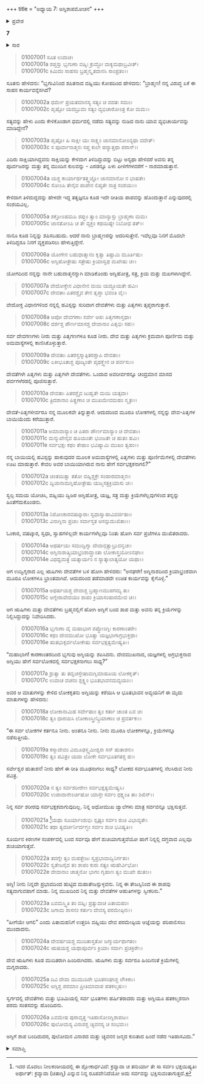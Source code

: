 +++
title = "ಅಧ್ಯಾಯ 7: ಅಗ್ನಿಶಾಪಮೋಚನ"
+++

<details><summary>ಪ್ರವೇಶ</summary>


।।   ಓಂ ಓಂ ನಮೋ ನಾರಾಯಣಾಯ।।   ಶ್ರೀ ವೇದವ್ಯಾಸಾಯ ನಮಃ ।।
ಶ್ರೀ ಕೃಷ್ಣದ್ವೈಪಾಯನ ವೇದವ್ಯಾಸ ವಿರಚಿತ
ಶ್ರೀ ಮಹಾಭಾರತ
ಆದಿ ಪರ್ವ
ಪೌಲೋಮ ಪರ್ವ
</details>

**7**
<details><summary>ಸಾರ</summary>

ಕೋಪಗೊಂಡ ಅಗ್ನಿಯು ಎಲ್ಲ ಕರ್ಮಗಳಿಂದ ತನ್ನನ್ನು ಹಿಂತೆಗೆದುಕೊಂಡಿದುದು (1-14). ದೇವತೆಗಳ ಒತ್ತಾಯದ ಮೇರೆಗೆ ಬ್ರಹ್ಮನು ಅಗ್ನಿಗೆ ಶಾಪವನ್ನು ಸ್ವೀಕರಿಸಲು ಹೇಳುವುದು (15-25).

</details>

> 01007001 ಸೂತ ಉವಾಚ।  
01007001a ಶಪ್ತಸ್ತು ಭೃಗುಣಾ ವಹ್ನಿಃ ಕ್ರುದ್ಧೋ ವಾಕ್ಯಮಥಾಬ್ರವೀತ್।  
01007001c ಕಿಮಿದಂ ಸಾಹಸಂ ಬ್ರಹ್ಮನ್ಕೃತವಾನಸಿ ಸಾಂಪ್ರತಂ।।

ಸೂತನು ಹೇಳಿದನು: “ಭೃಗುವಿನಿಂದ ಶಪಿತನಾದ ವಹ್ನಿಯು ಕೋಪದಿಂದ ಹೇಳಿದನು: “ಬ್ರಾಹ್ಮಣ! ನನ್ನ ವಿರುದ್ಧ ಏಕೆ ಈ ಸಾಹಸ ಕಾರ್ಯವನ್ನೆಸಗಿದೆ?

> 01007002a ಧರ್ಮೇ ಪ್ರಯತಮಾನಸ್ಯ ಸತ್ಯಂ ಚ ವದತಃ ಸಮಂ।  
01007002c ಪೃಷ್ಟೋ ಯದಬ್ರುವಂ ಸತ್ಯಂ ವ್ಯಭಿಚಾರೋಽತ್ರ ಕೋ ಮಮ।।

ಸತ್ಯವನ್ನು ಹೇಳು ಎಂದು ಕೇಳಿಕೊಂಡಾಗ ಧರ್ಮದಲ್ಲಿ ನಡೆದು ಸತ್ಯವನ್ನು ನುಡಿದ ನಾನು ಯಾವ ವ್ಯಭಿಚಾರ್ಯವನ್ನು ಮಾಡಿದ್ದೇನೆ?

> 01007003a ಪೃಷ್ಟೋ ಹಿ ಸಾಕ್ಷೀ ಯಃ ಸಾಕ್ಷ್ಯಂ ಜಾನಮಾನೋಽನ್ಯಥಾ ವದೇತ್।  
01007003c ಸ ಪೂರ್ವಾನಾತ್ಮನಃ ಸಪ್ತ ಕುಲೇ ಹನ್ಯಾತ್ತಥಾ ಪರಾನ್।।

ಎದಿರು ಸಾಕ್ಷಿಯಾಗಿದ್ದವನು ಸಾಕ್ಷಿಯನ್ನು ಕೇಳಿದಾಗ ತಿಳಿದಿದ್ದುದನ್ನು ಬಿಟ್ಟು ಅನ್ಯಥಾ ಹೇಳಿದರೆ ಅವನು ತನ್ನ ಪೂರ್ವಜರನ್ನು ಮತ್ತು ತನ್ನ ಮುಂದಿನ ಕುಲವನ್ನು - ಎರಡನ್ನೂ ಏಳು ಪೀಳಿಗೆಗಳವರೆಗೆ - ನಾಶಮಾಡುತ್ತಾನೆ.

> 01007004a ಯಶ್ಚ ಕಾರ್ಯಾರ್ಥತತ್ತ್ವಜ್ಞೋ ಜಾನಮಾನೋ ನ ಭಾಷತೇ।  
01007004c ಸೋಽಪಿ ತೇನೈವ ಪಾಪೇನ ಲಿಪ್ಯತೇ ನಾತ್ರ ಸಂಶಯಃ।।

ಕೇಳಿದಾಗ ತಿಳಿದುದ್ದದನ್ನು ಹೇಳದೇ ಇದ್ದ ತತ್ವಜ್ಞನೂ ಕೂಡ  ಇದೇ ರೀತಿಯ ಪಾಪವನ್ನು ಹೊಂದುತ್ತಾನೆ ಎನ್ನುವುದರಲ್ಲಿ ಸಂಶಯವಿಲ್ಲ.

> 01007005a ಶಕ್ತೋಽಹಮಪಿ ಶಪ್ತುಂ ತ್ವಾಂ ಮಾನ್ಯಾಸ್ತು ಬ್ರಾಹ್ಮಣಾ ಮಮ।  
01007005c ಜಾನತೋಽಪಿ ಚ ತೇ ವ್ಯಕ್ತಂ ಕಥಯಿಷ್ಯೇ ನಿಬೋಧ ತತ್।।

ನಾನೂ ಕೂಡ ನಿನ್ನನ್ನು ಶಪಿಸಬಹುದು. ಆದರೆ ನಾನು ಬ್ರಾಹ್ಮಣರನ್ನು ಆದರಿಸುತ್ತೇನೆ. ಇವೆಲ್ಲವೂ ನಿನಗೆ ಮೊದಲೇ ತಿಳಿದಿದ್ದರೂ ನಿನಗೆ ವ್ಯಕ್ತಪಡಿಸಲು ಹೇಳುತ್ತಿದ್ದೇನೆ.

> 01007006a ಯೋಗೇನ ಬಹುಧಾತ್ಮಾನಂ ಕೃತ್ವಾ ತಿಷ್ಟಾಮಿ ಮೂರ್ತಿಷು।  
01007006c ಅಗ್ನಿಹೋತ್ರೇಷು ಸತ್ರೇಷು ಕ್ರಿಯಾಸ್ವಥ ಮಖೇಷು ಚ।।

ಯೋಗದಿಂದ ನನ್ನನ್ನು ನಾನೇ ಬಹುದಾತ್ಮನನ್ನಾಗಿ ಮಾಡಿಕೊಂಡು ಅಗ್ನಿಹೋತ್ರ, ಸತ್ರ, ಕ್ರಿಯ ಮತ್ತು ಮಖಗಳಾಗಿದ್ದೇನೆ.

> 01007007a ವೇದೋಕ್ತೇನ ವಿಧಾನೇನ ಮಯಿ ಯದ್ಧೂಯತೇ ಹವಿಃ।  
01007007c ದೇವತಾಃ ಪಿತರಶ್ಚೈವ ತೇನ ತೃಪ್ತಾ ಭವಂತಿ ವೈ।।

ವೇದೋಕ್ತ ವಿಧಾನಗಳಿಂದ ನನ್ನಲ್ಲಿ ಹವಿಸ್ಸನ್ನು ಸುರಿದಾಗ ದೇವತೆಗಳು ಮತ್ತು ಪಿತೃಗಳು ತೃಪ್ತರಾಗುತ್ತಾರೆ.

> 01007008a ಆಪೋ ದೇವಗಣಾಃ ಸರ್ವೇ ಆಪಃ ಪಿತೃಗಣಾಸ್ತಥಾ।  
01007008c ದರ್ಶಶ್ಚ ಪೌರ್ಣಮಾಸಶ್ಚ ದೇವಾನಾಂ ಪಿತೃಭಿಃ ಸಹ।।

ಸರ್ವ ದೇವಗಣಗಳು ನೀರು ಮತ್ತು ಪಿತೃಗಣಗಳೂ ಕೂಡ ನೀರು. ದೇವ ಮತ್ತು ಪಿತೃಗಳು ಕ್ರಮವಾಗಿ ಪೂರ್ಣಿಮ ಮತ್ತು ಅಮವಾಸ್ಯೆಗಳಲ್ಲಿ ಕಾಣಿಸಿಕೊಳ್ಳುತ್ತಾರೆ.

> 01007009a ದೇವತಾಃ ಪಿತರಸ್ತಸ್ಮಾತ್ಪಿತರಶ್ಚಾಪಿ ದೇವತಾಃ।  
01007009c ಏಕೀಭೂತಾಶ್ಚ ಪೂಜ್ಯಂತೇ ಪೃಥಕ್ತ್ವೇನ ಚ ಪರ್ವಸು।।

ದೇವತೆಗಳೇ ಪಿತೃಗಳು ಮತ್ತು ಪಿತೃಗಳೇ ದೇವತೆಗಳು. ಒಂದಾದ ಅವರೀರ್ವರನ್ನೂ ಚಂದ್ರಮಾನ ಮಾಸದ ಪರ್ವಗಳೆರಡಲ್ಲಿ ಪೂಜಿಸುತ್ತಾರೆ.

> 01007010a ದೇವತಾಃ ಪಿತರಶ್ಚೈವ ಜುಹ್ವತೇ ಮಯಿ ಯತ್ಸದಾ।   
01007010c ತ್ರಿದಶಾನಾಂ ಪಿತೄಣಾಂ ಚ ಮುಖಮೇವಮಹಂ ಸ್ಮೃತಃ।।

ದೇವತೆ-ಪಿತೃಗಳೀರ್ವರೂ ನನ್ನ ಮೂಲಕವೇ ತಿನ್ನುತ್ತಾರೆ. ಆದುದರಿಂದ ಮೂರೂ ಲೋಕಗಳಲ್ಲಿ ನನ್ನನ್ನು ದೇವ-ಪಿತೃಗಳ ಬಾಯಿಯೆಂದು ಕರೆಯುತ್ತಾರೆ.

> 01007011a ಅಮಾವಾಸ್ಯಾಂ ಚ ಪಿತರಃ ಪೌರ್ಣಮಾಸ್ಯಾಂ ಚ ದೇವತಾಃ।  
01007011c ಮನ್ಮುಖೇನೈವ ಹೂಯಂತೇ ಭುಂಜತೇ ಚ ಹುತಂ ಹವಿಃ।  
01007011e ಸರ್ವಭಕ್ಷಃ ಕಥಂ ತೇಷಾಂ ಭವಿಷ್ಯಾಮಿ ಮುಖಂ ತ್ವಹಂ।।

ನನ್ನ ಬಾಯಿಯಲ್ಲಿ ಹವಿಸ್ಸನ್ನು ಹಾಕುವುದರ ಮೂಲಕ ಅಮವಾಸ್ಯೆಗಳಲ್ಲಿ ಪಿತೃಗಳು ಮತ್ತು ಪೂರ್ಣಿಮೆಗಳಲ್ಲಿ ದೇವತೆಗಳು ಊಟ ಮಾಡುತ್ತಾರೆ. ಕೇವಲ ಅವರ ಬಾಯಿಯಾಗಿರುವ ನಾನು ಹೇಗೆ ಸರ್ವಭಕ್ಷಕನಾಗಲಿ?”

> 01007012a ಚಿಂತಯಿತ್ವಾ ತತೋ ವಹ್ನಿಶ್ಚಕ್ರೇ ಸಂಹಾರಮಾತ್ಮನಃ।  
01007012c ದ್ವಿಜಾನಾಮಗ್ನಿಹೋತ್ರೇಷು ಯಜ್ಮಸತ್ರಕ್ರಿಯಾಸು ಚ।।

ಸ್ವಲ್ಪ ಸಮಯ ಯೋಚಿಸಿ, ವಹ್ನಿಯು ದ್ವಿಜರ ಅಗ್ನಿಹೋತ್ರ, ಯಜ್ಞ, ಸತ್ರ ಮತ್ತು ಕ್ರಿಯೆಗಳೆಲ್ಲವುಗಳಿಂದ ತನ್ನನ್ನು ಹಿಂತೆಗೆದುಕೊಂಡನು.

> 01007013a ನಿರೋಂಕಾರವಷಟ್ಕಾರಾಃ ಸ್ವಧಾಸ್ವಾಹಾವಿವರ್ಜಿತಾಃ।  
01007013c ವಿನಾಗ್ನಿನಾ ಪ್ರಜಾಃ ಸರ್ವಾಸ್ತತ ಆಸನ್ಸುದುಃಖಿತಾಃ।।

ಓಂಕಾರ, ವಷಟ್ಕಾರ, ಸ್ವಧಾ, ಸ್ವಾಹಗಳಿಲ್ಲದೇ ಕಾರ್ಯಗಳೆಲ್ಲವೂ ನಿಂತು ಹೋಗಿ ಸರ್ವ ಪ್ರಜೆಗಳೂ ದುಃಖಿತರಾದರು.

> 01007014a ಅಥರ್ಷಯಃ ಸಮುದ್ವಿಗ್ನಾ ದೇವಾನ್ಗತ್ವಾಬ್ರುವನ್ವಚಃ।  
01007014c ಅಗ್ನಿನಾಶಾತ್ಕ್ರಿಯಾಭ್ರಂಶಾದ್ಭ್ರಾಂತಾ ಲೋಕಾಸ್ತ್ರಯೋಽನಘಾಃ।   
01007014e ವಿಧಧ್ವಮತ್ರ ಯತ್ಕಾರ್ಯಂ ನ ಸ್ಯಾತ್ಕಾಲಾತ್ಯಯೋ ಯಥಾ।।

ಆಗ ಉದ್ವಿಗ್ನರಾದ ಎಲ್ಲ ಋಷಿಗಳು ದೇವತೆಗಳ ಬಳಿ ಹೋಗಿ ಹೇಳಿದರು: “ಅನಘರೇ! ಅಗ್ನಿನಾಶದಿಂದ ಕ್ರಿಯಾಭ್ರಂಶವಾಗಿ ಮೂರೂ ಲೋಕಗಳೂ ಭ್ರಾಂತವಾಗಿವೆ. ಆದುದರಿಂದ ತಡೆಮಾಡದೇ ಉಚಿತ ಕಾರ್ಯವನ್ನು ಕೈಗೊಳ್ಳಿ.”

> 01007015a ಅಥರ್ಷಯಶ್ಚ ದೇವಾಶ್ಚ ಬ್ರಹ್ಮಾಣಮುಪಗಮ್ಯ ತು।  
01007015c ಅಗ್ನೇರಾವೇದಯಂ ಶಾಪಂ ಕ್ರಿಯಾಸಂಹಾರಮೇವ ಚ।।

ಆಗ ಋಷಿಗಳು ಮತ್ತು ದೇವತೆಗಳು ಬ್ರಹ್ಮನಲ್ಲಿಗೆ ಹೋಗಿ ಅಗ್ನಿಗೆ ಬಂದ ಶಾಪ ಮತ್ತು ಅವನು ತನ್ನ ಕ್ರಿಯೆಗಳನ್ನು ನಿಲ್ಲಿಸಿದ್ದುದನ್ನು ನಿವೇದಿಸಿದರು.

> 01007016a ಭೃಗುಣಾ ವೈ ಮಹಾಭಾಗ ಶಪ್ತೋಽಗ್ನಿಃ ಕಾರಣಾಂತರೇ।  
01007016c ಕಥಂ ದೇವಮುಖೋ ಭೂತ್ವಾ ಯಜ್ಞಭಾಗಾಗ್ರಭುಕ್ತಥಾ।  
01007016e ಹುತಭುಕ್ಸರ್ವಲೋಕೇಷು ಸರ್ವಭಕ್ಷತ್ವಮೇಷ್ಯತಿ।।

“ಮಹಾಭಾಗ! ಕಾರಣಾಂತರದಿಂದ ಭೃಗುವು ಅಗ್ನಿಯನ್ನು ಶಪಿಸಿದನು. ದೇವಮುಖನಾದ, ಯಜ್ಞಗಳಲ್ಲಿ ಅಗ್ರಭುಕ್ತನಾದ ಅಗ್ನಿಯು ಹೇಗೆ ಸರ್ವಲೋಕದಲ್ಲಿ ಸರ್ವಭಕ್ಷಕನಾಗಲು ಸಾಧ್ಯ?”

> 01007017a ಶ್ರುತ್ವಾ ತು ತದ್ವಚಸ್ತೇಷಾಮಗ್ನಿಮಾಹೂಯ ಲೋಕಕೃತ್।  
01007017c ಉವಾಚ ವಚನಂ ಶ್ಲಕ್ಷ್ಣಂ ಭೂತಭಾವನಮವ್ಯಯಂ।।

ಅವರ ಆ ಮಾತುಗಳನ್ನು ಕೇಳಿದ ಲೋಕಕೃತನು ಅಗ್ನಿಯನ್ನು ಕರೆಯಿಸಿ ಆ ಭೂತಭಾವನ ಅವ್ಯಯನಿಗೆ ಈ ಮೃದು ಮಾತುಗಳನ್ನು ಹೇಳಿದನು:

> 01007018a ಲೋಕಾನಾಮಿಹ ಸರ್ವೇಷಾಂ ತ್ವಂ ಕರ್ತಾ ಚಾಂತ ಏವ ಚ।  
01007018c ತ್ವಂ ಧಾರಯಸಿ ಲೋಕಾಂಸ್ತ್ರೀನ್ಕ್ರಿಯಾಣಾಂ ಚ ಪ್ರವರ್ತಕಃ।।

“ಈ ಸರ್ವ ಲೋಕಗಳ ಕರ್ತನೂ ನೀನು. ಅಂತನೂ ನೀನು. ನೀನು ಮೂರೂ ಲೋಕಗಳನ್ನೂ, ಕ್ರಿಯೆಗಳನ್ನೂ ನಡೆಸುತ್ತೀಯೆ.

> 01007019a ಕಸ್ಮಾದೇವಂ ವಿಮೂಢಸ್ತ್ವಮೀಶ್ವರಃ ಸನ್ ಹುತಾಶನಃ।  
01007019c ತ್ವಂ ಪವಿತ್ರಂ ಯದಾ ಲೋಕೇ ಸರ್ವಭೂತಗತಶ್ಚ ಹ।।

ಸರ್ವೇಶ್ವರ ಹುತಾಶನ! ನೀನು ಹೇಗೆ ಈ ರೀತಿ ಮೂಢನಾಗಲು ಸಾಧ್ಯ? ಲೋಕದ ಸರ್ವಭೂತಗಳಲ್ಲಿ ನೆಲಸಿರುವ ನೀನು ಪವಿತ್ರ.

> 01007020a ನ ತ್ವಂ ಸರ್ವಶರೀರೇಣ ಸರ್ವಭಕ್ಷತ್ವಮೇಷ್ಯಸಿ।  
01007020c ಉಪಾದಾನೇಽರ್ಚಿಷೋ ಯಾಸ್ತೇ ಸರ್ವಂ ಧಕ್ಷ್ಯಂತಿ ತಾಃ ಶಿಖಿನ್।।

ನಿನ್ನ ಸರ್ವ ಶರೀರವು ಸರ್ವಭಕ್ಷಕವಾಗುವುದಿಲ್ಲ. ನಿನ್ನ ಅಧೋಮುಖ ಜ್ವಾಲೆಗಳು ಮಾತ್ರ ಸರ್ವವನ್ನೂ ಭಕ್ಷಿಸುತ್ತವೆ.

> 01007021a [^1]ಯಥಾ ಸೂರ್ಯಾಂಶುಭಿಃ ಸ್ಪೃಷ್ಟಂ ಸರ್ವಂ ಶುಚಿ ವಿಭಾವ್ಯತೇ।  
01007021c ತಥಾ ತ್ವದರ್ಚಿರ್ನಿರ್ದಗ್ಧಂ ಸರ್ವಂ ಶುಚಿ ಭವಿಷ್ಯತಿ।।

ಸೂರ್ಯನ ಕಿರಣಗಳ ಸಂಪರ್ಕದಲ್ಲಿ ಬಂದ ಸರ್ವವೂ ಹೇಗೆ ಶುಚಿಯಾಗುತ್ತವೆಯೋ ಹಾಗೆ ನಿನ್ನಲ್ಲಿ ದಗ್ಧವಾದ ಎಲ್ಲವೂ ಶುಚಿಯಾಗುತ್ತವೆ.

> 01007022a ತದಗ್ನೇ ತ್ವಂ ಮಹತ್ತೇಜಃ ಸ್ವಪ್ರಭಾವಾದ್ವಿನಿರ್ಗತಂ।  
01007022c ಸ್ವತೇಜಸೈವ ತಂ ಶಾಪಂ ಕುರು ಸತ್ಯಂ ಋಷೇರ್ವಿಭೋ।  
01007022e ದೇವಾನಾಂ ಚಾತ್ಮನೋ ಭಾಗಂ ಗೃಹಾಣ ತ್ವಂ ಮುಖೇ ಹುತಂ।।

ಅಗ್ನಿ! ನೀನು ನಿನ್ನದೇ ಪ್ರಭಾವದಿಂದ ಹುಟ್ಟಿದ ಮಹಾತೇಜಸ್ಸುಳ್ಳವನು. ನಿನ್ನ ಈ ತೇಜಸ್ಸಿನಿಂದ ಈ ಶಾಪವು ಸತ್ಯವಾಗುವಹಾಗೆ ಮಾಡು. ನಿನ್ನ ಮುಖದಿಂದ ನಿನ್ನ ಮತ್ತು ದೇವತೆಗಳ ಆಹುತಿಗಳನ್ನು ಸ್ವೀಕರಿಸು.”

> 01007023a ಏವಮಸ್ತ್ವಿತಿ ತಂ ವಹ್ನಿಃ ಪ್ರತ್ಯುವಾಚ ಪಿತಾಮಹಂ।  
01007023c ಜಗಾಮ ಶಾಸನಂ ಕರ್ತುಂ ದೇವಸ್ಯ ಪರಮೇಷ್ಠಿನಃ।।

“ಹೀಗೆಯೇ ಆಗಲಿ” ಎಂದು ಪಿತಾಮಹನಿಗೆ ಉತ್ತರಿಸಿ ವಹ್ನಿಯು ದೇವ ಪರಮೇಷ್ಠಿಯ ಆಜ್ಞೆಯನ್ನು ಪರಿಪಾಲಿಸಲು ಮುಂದಾದನು.

> 01007024a ದೇವರ್ಷಯಶ್ಚ ಮುದಿತಾಸ್ತತೋ ಜಗ್ಮುರ್ಯಥಾಗತಂ।  
01007024c ಋಷಯಶ್ಚ ಯಥಾಪೂರ್ವಂ ಕ್ರಿಯಾಃ ಸರ್ವಾಃ ಪ್ರಚಕ್ರಿರೇ।।

ದೇವ ಋಷಿಗಳು ಕೂಡ ಮುದಿತರಾಗಿ ಹಿಂದಿರುಗಿದರು. ಋಷಿಗಳು ಮತ್ತು ಸರ್ವರೂ ಹಿಂದಿನಂತೆ ಕ್ರಿಯೆಗಳಲ್ಲಿ ಮಗ್ನರಾದರು.

> 01007025a ದಿವಿ ದೇವಾ ಮುಮುದಿರೇ ಭೂತಸಂಘಾಶ್ಚ ಲೌಕಿಕಾಃ।  
01007025c ಅಗ್ನಿಶ್ಚ ಪರಮಾಂ ಪ್ರೀತಿಮಾವಾಪ ಹತಕಲ್ಮಷಃ।।

ಸ್ವರ್ಗದಲ್ಲಿ ದೇವತೆಗಳು ಮತ್ತು ಭೂಮಿಯಲ್ಲಿ ಸರ್ವ ಭೂತಗಳು ಹರ್ಷಿತರಾದರು ಮತ್ತು ಅಗ್ನಿಯೂ ಹತಕಲ್ಮಶನಾಗಿ ಪರಮ ಸಂತಸವನ್ನು ಹೊಂದಿದನು.

> 01007026a ಏವಮೇಷ ಪುರಾವೃತ್ತ ಇತಿಹಾಸೋಽಗ್ನಿಶಾಪಜಃ।  
01007026c ಪುಲೋಮಸ್ಯ ವಿನಾಶಶ್ಚ ಚ್ಯವನಸ್ಯ ಚ ಸಂಭವಃ।।

ಅಗ್ನಿಗೆ ಶಾಪ ಬಂದಿದುದರ, ಪುಲೋಮನ ವಿನಾಶದ ಮತ್ತು ಚ್ಯವನನ ಜನ್ಮದ ಕುರಿತಾದ ಹಿಂದೆ ನಡೆದ ಇತಿಹಾಸವಿದು.”

<details><summary>ಸಮಾಪ್ತಿ</summary>

ಇತಿ ಶ್ರೀ ಮಹಾಭಾರತೇ ಆದಿಪರ್ವಣಿ ಪೌಲೋಮಪರ್ವಣಿ ಅಗ್ನಿಶಾಪಮೋಚನೋ ನಾಮ ಸಪ್ತಮೋಽಧ್ಯಾಯಃ।।  
ಇದು ಶ್ರೀ ಮಹಾಭಾರತದಲ್ಲಿ ಆದಿಪರ್ವದಲ್ಲಿ ಪೌಲೋಮಪರ್ವದಲ್ಲಿ ಅಗ್ನಿಶಾಪಮೋಚನವೆಂಬ ಏಳನೆಯ ಅಧ್ಯಾಯವು.

</details>

[^1]: ಇದರ ಮೊದಲು ನೀಲಕಂಠೀಯದಲ್ಲಿ ಈ ಶ್ಲೋಕಾರ್ಧವಿದೆ: ಕ್ರವ್ಯಾದಾ ಚ ತನುರ್ಯಾ ತೇ ಸಾ ಸರ್ವಂ ಭಕ್ಷಯಿಷ್ಯತಿ।   ಅರ್ಥಾತ್: ಕ್ರವ್ಯಾದಾ (ಚಿತಾಗ್ನಿ) ಎನ್ನುವ ನಿನ್ನ ರೂಪವೇನಿದೆಯೋ ಅದು ಸರ್ವವನ್ನು ಭಕ್ಷಿಸುವಂತಾಗುತ್ತದೆ.
